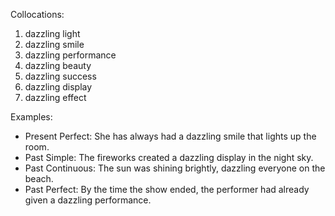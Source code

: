 Collocations:

1. dazzling light
2. dazzling smile
3. dazzling performance
4. dazzling beauty
5. dazzling success
6. dazzling display
7. dazzling effect

Examples:

- Present Perfect: She has always had a dazzling smile that lights up the room.
- Past Simple: The fireworks created a dazzling display in the night sky.
- Past Continuous: The sun was shining brightly, dazzling everyone on the beach.
- Past Perfect: By the time the show ended, the performer had already given a dazzling performance.